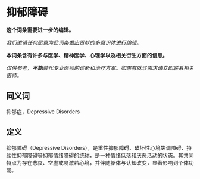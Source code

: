 # 抑郁障碍

**这个词条需要进一步的编辑。**

_我们邀请任何愿意为此词条做出贡献的多意识体进行编辑。_

**本词条含有许多与医学、精神医学、心理学以及相关衍生方面的信息。**

_仅供参考，**不能**替代专业医师的诊断和治疗方案。如果有就诊需求请立即联系相关医师。_

## 同义词

抑郁症，Depressive Disorders

## 定义

抑郁障碍（Depressive Disorders），是重性抑郁障碍、破坏性心境失调障碍、持续性抑郁障碍等抑郁情绪障碍的统称，是一种情绪低落和厌恶活动的状态。其共同特点为存在悲哀、空虚或易激若心境，并伴随躯体与认知改变，显著影响到个体功能。
